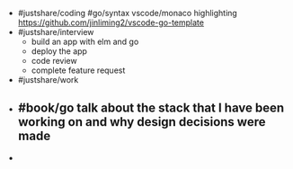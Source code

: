 - #justshare/coding #go/syntax vscode/monaco highlighting https://github.com/jinliming2/vscode-go-template
- #justshare/interview
	- build an app with elm and go
	- deploy the app
	- code review
	- complete feature request
- #justshare/work
- #book/go talk about the stack that I have been working on and why design decisions were made
	-
-
